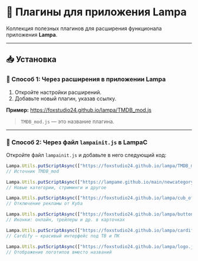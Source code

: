 # 🌟 Плагины для приложения Lampa

Коллекция полезных плагинов для расширения функционала приложения **Lampa**.

---

## 📥 Установка

### 🔹 Способ 1: Через расширения в приложении **Lampa**

1. Откройте настройки расширений.
2. Добавьте новый плагин, указав ссылку.

**Пример:**
https://foxstudio24.github.io/lampa/TMDB_mod.js

> `TMDB_mod.js` — это название плагина.

---

### 🔹 Способ 2: Через файл `lampainit.js` в **LampaC**

Откройте файл `lampainit.js` и добавьте в него следующий код:

```js
Lampa.Utils.putScriptAsync(["https://foxstudio24.github.io/lampa/TMDB_mod.js"], function() {});
// Источник TMDB_mod

Lampa.Utils.putScriptAsync(["https://lampame.github.io/main/newcategory.js"], function() {});
// Новые категории, стриминги и другое

Lampa.Utils.putScriptAsync(["https://foxstudio24.github.io/lampa/cub_off.js"], function() {});
// Отключение рекламы от Куба

Lampa.Utils.putScriptAsync(["https://foxstudio24.github.io/lampa/buttons.js"], function() {});
// Иконки: онлайн, трейлеры и др. в карточках

Lampa.Utils.putScriptAsync(["https://foxstudio24.github.io/lampa/cardify.js"], function() {});
// Cardify — красивый интерфейс под ТВ и ПК

Lampa.Utils.putScriptAsync(["https://foxstudio24.github.io/lampa/logo.js"], function() {});
// Отображение логотипов вместо названий


